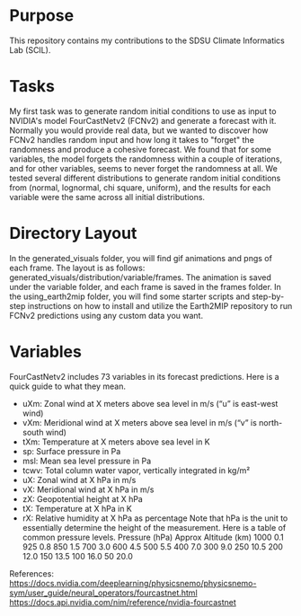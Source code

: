# Purpose
This repository contains my contributions to the SDSU Climate Informatics Lab (SCIL). 

# Tasks
My first task was to generate random initial conditions to use as input to NVIDIA's model FourCastNetv2 (FCNv2) and generate a forecast with it. Normally you would provide real data, 
but we wanted to discover how FCNv2 handles random input and how long it takes to "forget" the randomness and produce a cohesive forecast. We found that for some variables, the model
forgets the randomness within a couple of iterations, and for other variables, seems to never forget the randomness at all. We tested several different distributions to generate random
initial conditions from (normal, lognormal, chi square, uniform), and the results for each variable were the same across all initial distributions.

# Directory Layout
In the generated_visuals folder, you will find gif animations and pngs of each frame. The layout is as follows: generated_visuals/distribution/variable/frames. The animation is saved under
the variable folder, and each frame is saved in the frames folder. In the using_earth2mip folder, you will find some starter scripts and step-by-step instructions on how to install and
utilize the Earth2MIP repository to run FCNv2 predictions using any custom data you want.

# Variables
FourCastNetv2 includes 73 variables in its forecast predictions. Here is a quick guide to what they mean. 
- uXm: Zonal wind at X meters above sea level  in m/s (“u” is east-west wind)
- vXm: Meridional wind at X meters above sea level in m/s (“v” is north-south wind)
- tXm: Temperature at X meters above sea level in K
- sp: Surface pressure in Pa
- msl: Mean sea level pressure in Pa
- tcwv: Total column water vapor, vertically integrated in kg/m²
- uX: Zonal wind at X hPa in m/s
- vX: Meridional wind at X hPa in m/s
- zX: Geopotential height at X hPa 
- tX: Temperature at X hPa in K
- rX: Relative humidity at X hPa as percentage
Note that hPa is the unit to essentially determine the height of the measurement. Here is a table of common pressure levels.
Pressure (hPa)           Approx Altitude (km)
    1000                         0.1
     925                         0.8
     850                         1.5
     700                         3.0
     600                         4.5
     500                         5.5
     400                         7.0
     300                         9.0
     250                        10.5
     200                        12.0
     150                        13.5
     100                        16.0
      50                        20.0

References:
https://docs.nvidia.com/deeplearning/physicsnemo/physicsnemo-sym/user_guide/neural_operators/fourcastnet.html
https://docs.api.nvidia.com/nim/reference/nvidia-fourcastnet
